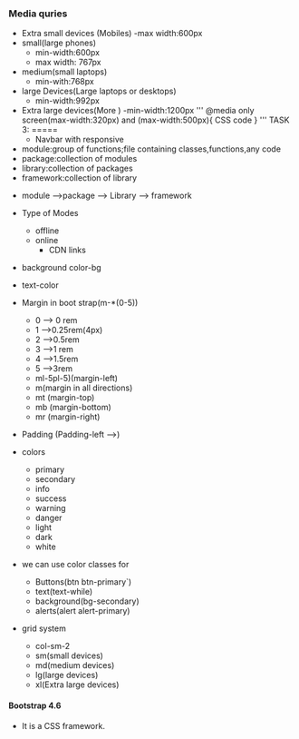 ### Media quries

- Extra small devices (Mobiles)
   -max width:600px
- small(large phones)
   - min-width:600px
   - max width: 767px 
- medium(small laptops)
    - min-with:768px
- large Devices(Large laptops or desktops)
    - min-width:992px
- Extra large devices(More )
    -min-width:1200px
'''
@media only screen(max-width:320px) and (max-width:500px){
    CSS code
}
'''
TASK 3:
=====
    - Navbar with responsive
- module:group of functions;file containing classes,functions,any code
- package:collection of modules
- library:collection of packages
- framework:collection of library
+ module -->package  --> Library --> framework
+ Type of Modes
  - offline
  - online
    - CDN links
+ background color-bg
+ text-color
+ Margin in boot strap(m-*(0-5))
  - 0 --> 0 rem
  - 1 -->0.25rem(4px)
  - 2 -->0.5rem
  - 3 -->1 rem
  - 4 -->1.5rem
  - 5 -->3rem
  - ml-5pl-5)(margin-left)
  - m(margin in all directions)
  - mt (margin-top)
  - mb (margin-bottom)
  - mr (margin-right)
+ Padding (Padding-left -->)
+ colors
  - primary
  - secondary
  - info
  - success
  - warning
  - danger 
  - light
  - dark
  - white


+ we can use color classes for
  - Buttons(btn btn-primary`)
  - text(text-while)
  - background(bg-secondary)
  - alerts(alert alert-primary)
+ grid system
  - col-sm-2
  - sm(small devices)
  - md(medium devices)
  - lg(large devices)
  - xl(Extra large devices)





#### Bootstrap 4.6

  - It is a CSS framework.